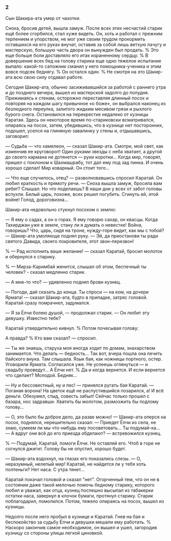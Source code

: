 ### 2

Сын Шакира-ата умер от чахотки.

Сноха, бросив детей, вышла замуж.
После всех этих несчастий старик ещё более сгорбился, стал хуже видеть.
Он, хоть и работал с прежним терпением и упорством, не мог уже своим трудом прокормить оставшихся на его руках внучат, оставив за собой лишь ветхую лачугу и мастерскую, большую часть двора он вынужден был продать.
% Это еще больше боли доставляло его итак израненному сердцу.
% В довершение всех бед на голову старика еще одно тяжелое испытание выпало: какой-то сапожник сманил у него помощника-ученика и этим вовсе подсек беднягу.
% Он остался один.
% Не смотря на это Шакир-ата всю свою силу отдавал работе.

Сегодня Шакир-ата, обычно засиживавшийся за работой с раннего утра и до позднего вечера, вышел из мастерской задолго до полудня.
Прижимаясь к стенам, осторожно переставляя длинный посох и повторяя на каждом шагу привычное «о боже», он выбрался наконец из безлюдного переулка, залитого жидким месивом грязи и рыхлого бурого снега.
Остановился на перекрестке недалеко от кузницы Каратая.
Здесь он некоторое время по-стариковски всматривался, опираясь на посох, затем, убедившись, что в кузнице нет посторонних, подошел, уселся на глиняную завалинку у стены и, отдышавшись, заговорил:

— Судьба — что хамелеон, — сказал Шакир-ата.
Смотри, мой свет, как изменчив ее круговорот!
Один руками звезды с неба хватает, а другой до своего кармана не дотянется — руки коротки…
Когда мир, говорят, пришел с поклоном к Шахмашрабу, тот дал ему под зад пинка.
И очень хорошо сделал!
Мир коварный.
Он стоит того…

— Что еще случилось, отец? — разволновавшись спросил Каратай.
Он любил краткость и прямоту речи.
— Сноха вышла замуж, бросила вам ребят?
Слышал.
Но что поделаешь?
В наши дни у всех от забот головы вспухли.
Белый царь, похоже, всех решил погубить.
Сгинуть ей, этой войне!
Голод, дороговизна…

Шакир-ата недовольно стукнул посохом о землю:

— Я ему о садах, а он о горах.
Я ему говорю сахар, он квасцы.
Когда Тахирджан уже в земле, стану ли я думать о невестке!
Война, говоришь?
Что, царь, сидя на троне, нужду-горе видит, как мы с тобой? — Шакир-ата умоляюще поднял руку.
— Эй, да приостанови ты ради святого Давида, своего покровителя, этот звон-перезвон!

% — Рад исполнить ваше желание! — сказал Каратай, бросил молоток и обернулся к старику.

% — Мирза-Каримбай женится, слышал об этом, беспечный ты человек? - сказал медленно старик.

— А мне-то что? — удивленно поднял брови кузнец.

— Погоди, дай сказать до конца.
Ты спроси — на ком, на дочери Ярмата! — сказал Шакир-ата, будто в припадке, затряс головой.
Каратай сразу помрачнел, задумался.

— Я за Ёлчи болею душой, — продолжал старик.
— Он любит эту девушку.
Известно тебе?

Каратай утвердительно кивнул.
% Потом почесывая голову:

А правда?
% Кто вам сказал? — спросил.

— Ты же знаешь, старуха моя иногда ходит по домам, знахарством занимается.
Что делать — бедность…
Так вот, вчера пошла она лечить байского внука.
Там слышала.
Язык бая, как ножницы портного, остер.
Уговорили Ярмата.
Согласился уже.
Не успеешь оглянуться — и свадьбу проведут…
А Ёлчи нет.
% Да и когда вернется.
И если вернется что сделает?
Молодой.
Бедняк…

— Ну и бессовестный, ну и пес! — принялся ругать бая Каратай.
— Поганая ворона!
На цветок ещё не распустившийся позарился, а!
И всё деньги.
Обезумел, стыд, совесть забыл!
Сейчас только прошел с базара, нос задравши.
Хватить бы молотом, размозжить бы подлому голову…

— О, это было бы доброе дело, да разве можно! — Шакир-ата оперся на посох, поднялся, нерешительно сказал: — Приедет Ёлчи из села, не знаю, сумеем ли мы что-нибудь ему посоветовать…
Ты подумай-ка...
 
— А вдруг они всё до его приезда обделают? — встревожился кузнец.

% — Подумай, Каратай, помоги Ёлчи.
Не оставляй его.
Чтоб в горе не согнулся джигит.
Голову бы не опустил, хорошо будет.

— Шакир-ата вздохнул, на глазах его показались слезы.
— О, неразумный, нелепый мир!
Каратай, не найдется ли у тебя хоть полтеньги?
Нет наса.
С утра тянет…

Каратай покачал головой и сказал "нет".
Огорченный тем, что он не в состоянии даже такой мелочью помочь бедному старику, которого любил и уважал, как отца, кузнец поспешно высыпал из табакерки остатки наса, завернул в клочок бумаги, протянул старику.
Старик поблагодарил, помолился.
Потом, тяжело опираясь на посох, вышел из кузницы.

Недолго после него пробыл в кузнице и Каратай.
Гнев на бая и беспокойство за судьбу Ёлчи и девушки мешали ему работать.
% Наскоро закончив самое необходимое, он вышел и ушел, загородив кузницу со стороны улицы легкой циновкой.
